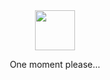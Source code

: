 
<div align="center">
    <img src="https://github.githubassets.com/images/mona-loading-dark.gif" width=64/>
    <br>
    <p>One moment please...</p>
</div>
